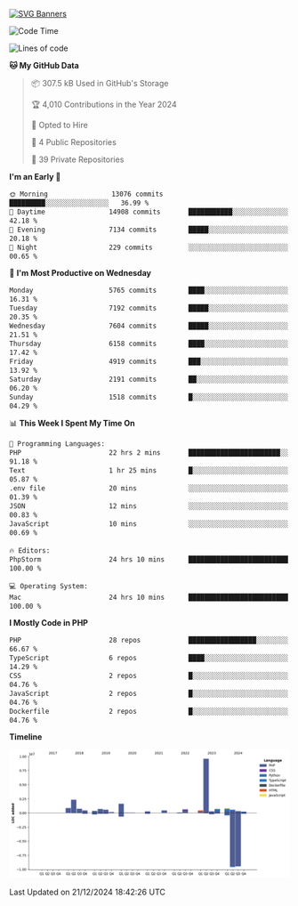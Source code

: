 [![SVG Banners](https://svg-banners.vercel.app/api?type=glitch&text1=Gere_Lajos%F0%9F%92%BB&width=800&height=400)](https://github.com/Akshay090/svg-banners)

<!--START_SECTION:waka-->
![Code Time](http://img.shields.io/badge/Code%20Time-2%2C031%20hrs%2048%20mins-blue)

![Lines of code](https://img.shields.io/badge/From%20Hello%20World%20I%27ve%20Written-21.8%20million%20lines%20of%20code-blue)

**🐱 My GitHub Data** 

> 📦 307.5 kB Used in GitHub's Storage 
 > 
> 🏆 4,010 Contributions in the Year 2024
 > 
> 💼 Opted to Hire
 > 
> 📜 4 Public Repositories 
 > 
> 🔑 39 Private Repositories 
 > 
**I'm an Early 🐤** 

```text
🌞 Morning                13076 commits       █████████░░░░░░░░░░░░░░░░   36.99 % 
🌆 Daytime                14908 commits       ███████████░░░░░░░░░░░░░░   42.18 % 
🌃 Evening                7134 commits        █████░░░░░░░░░░░░░░░░░░░░   20.18 % 
🌙 Night                  229 commits         ░░░░░░░░░░░░░░░░░░░░░░░░░   00.65 % 
```
📅 **I'm Most Productive on Wednesday** 

```text
Monday                   5765 commits        ████░░░░░░░░░░░░░░░░░░░░░   16.31 % 
Tuesday                  7192 commits        █████░░░░░░░░░░░░░░░░░░░░   20.35 % 
Wednesday                7604 commits        █████░░░░░░░░░░░░░░░░░░░░   21.51 % 
Thursday                 6158 commits        ████░░░░░░░░░░░░░░░░░░░░░   17.42 % 
Friday                   4919 commits        ███░░░░░░░░░░░░░░░░░░░░░░   13.92 % 
Saturday                 2191 commits        ██░░░░░░░░░░░░░░░░░░░░░░░   06.20 % 
Sunday                   1518 commits        █░░░░░░░░░░░░░░░░░░░░░░░░   04.29 % 
```


📊 **This Week I Spent My Time On** 

```text
💬 Programming Languages: 
PHP                      22 hrs 2 mins       ███████████████████████░░   91.18 % 
Text                     1 hr 25 mins        █░░░░░░░░░░░░░░░░░░░░░░░░   05.87 % 
.env file                20 mins             ░░░░░░░░░░░░░░░░░░░░░░░░░   01.39 % 
JSON                     12 mins             ░░░░░░░░░░░░░░░░░░░░░░░░░   00.83 % 
JavaScript               10 mins             ░░░░░░░░░░░░░░░░░░░░░░░░░   00.69 % 

🔥 Editors: 
PhpStorm                 24 hrs 10 mins      █████████████████████████   100.00 % 

💻 Operating System: 
Mac                      24 hrs 10 mins      █████████████████████████   100.00 % 
```

**I Mostly Code in PHP** 

```text
PHP                      28 repos            █████████████████░░░░░░░░   66.67 % 
TypeScript               6 repos             ████░░░░░░░░░░░░░░░░░░░░░   14.29 % 
CSS                      2 repos             █░░░░░░░░░░░░░░░░░░░░░░░░   04.76 % 
JavaScript               2 repos             █░░░░░░░░░░░░░░░░░░░░░░░░   04.76 % 
Dockerfile               2 repos             █░░░░░░░░░░░░░░░░░░░░░░░░   04.76 % 
```



**Timeline**

![Lines of Code chart](https://raw.githubusercontent.com/gere-lajos/gere-lajos/main/assets/bar_graph.png)


 Last Updated on 21/12/2024 18:42:26 UTC
<!--END_SECTION:waka-->
